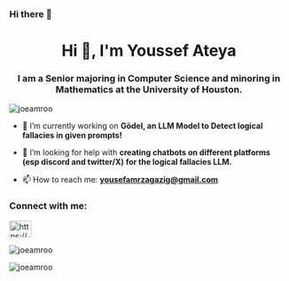 ### Hi there 👋

<h1 align="center">Hi 👋, I'm Youssef Ateya</h1>
<h3 align="center">I am a Senior majoring in Computer Science and minoring in Mathematics at the University of Houston.</h3>

<p align="left"> <img src="https://komarev.com/ghpvc/?username=joeamroo&label=Profile%20views&color=0e75b6&style=flat" alt="joeamroo" /> </p>

- 🔭 I’m currently working on **Gödel, an LLM Model to Detect logical fallacies in given prompts!**

- 🤝 I’m looking for help with **creating chatbots on different platforms (esp discord and twitter/X) for the logical fallacies LLM.**

- 📫 How to reach me:  **yousefamrzagazig@gmail.com**

<h3 align="left">Connect with me:</h3>
<p align="left">
<a href="https://linkedin.com/in/https://www.linkedin.com/in/youssef-ateya" target="blank"><img align="center" src="https://raw.githubusercontent.com/rahuldkjain/github-profile-readme-generator/master/src/images/icons/Social/linked-in-alt.svg" alt="https://www.linkedin.com/in/youssef-ateya" height="30" width="40" /></a>
</p>


<p><img align="center" src="https://github-readme-stats.vercel.app/api/top-langs?username=joeamroo&show_icons=true&locale=en&layout=compact" alt="joeamroo" /></p>

<p><img align="center" src="https://github-readme-streak-stats.herokuapp.com/?user=joeamroo&" alt="joeamroo" /></p>
